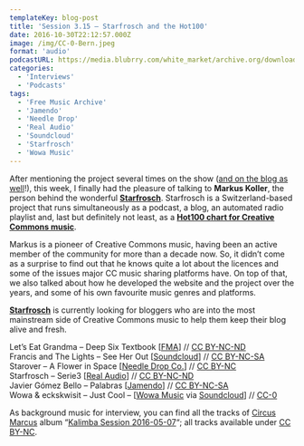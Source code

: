 ```yaml
---
templateKey: blog-post
title: 'Session 3.15 – Starfrosch and the Hot100'
date: 2016-10-30T22:12:57.000Z
image: /img/CC-0-Bern.jpeg
format: 'audio'
podcastURL: https://media.blubrry.com/white_market/archive.org/download/WhiteMarket20161030Session315/WhiteMarket-20161030-Session315.mp3
categories:
  - 'Interviews'
  - 'Podcasts'
tags:
  - 'Free Music Archive'
  - 'Jamendo'
  - 'Needle Drop'
  - 'Real Audio'
  - 'Soundcloud'
  - 'Starfrosch'
  - 'Wowa Music'
---
```


After mentioning the project several times on the show ([and on the blog as well](/blog/2016-07-12-best-places-find-free-music/)!), this week, I finally had the pleasure of talking to **Markus Koller**, the person behind the wonderful [**Starfrosch**](https://starfrosch.com). Starfrosch is a Switzerland-based project that runs simultaneously as a podcast, a blog, an automated radio playlist and, last but definitely not least, as a [**Hot100 chart for Creative Commons music**](https://starfrosch.com/hot-100).

Markus is a pioneer of Creative Commons music, having been an active member of the community for more than a decade now. So, it didn’t come as a surprise to find out that he knows quite a lot about the licences and some of the issues major CC music sharing platforms have. On top of that, we also talked about how he developed the website and the project over the years, and some of his own favourite music genres and platforms.

[**Starfrosch**](http://starfrosch.com/) is currently looking for bloggers who are into the most mainstream side of Creative Commons music to help them keep their blog alive and fresh.

Let’s Eat Grandma – Deep Six Textbook \[[FMA](http://freemusicarchive.org/music/Lets_Eat_Grandma/Live_on_WFMUs_100_Whatever_with_Mary_Wing_-_September_20_2016/)\] // [CC BY-NC-ND](https://creativecommons.org/licenses/by-nc-nd/4.0/)  
Francis and The Lights – See Her Out \[[Soundcloud](https://soundcloud.com/francisandthelights/01-see-her-out?in=francisandthelights/sets/farewell-starlite-1)\] // [CC BY-NC-SA](https://creativecommons.org/licenses/by-nc-sa/3.0/)  
Starover – A Flower in Space \[[Needle Drop Co.](http://freemusicarchive.org/music/Starover_Blue/Spacegeist/)\] // [CC BY-NC](https://creativecommons.org/licenses/by-nc/3.0/)  
Starfrosch – Serie3 \[[Real Audio](https://archive.org/details/rabr006)\] // [CC BY-NC-ND](https://creativecommons.org/licenses/by-nc-nd/2.0/)  
Javier Gómez Bello – Palabras \[[Jamendo](https://www.jamendo.com/track/1379393/palabras)\] // [CC BY-NC-SA](https://creativecommons.org/licenses/by-nc-sa/3.0/)  
Wowa & eckskwisit – Just Cool – \[[Wowa Music](http://www.wowa.me/) via [Soundcloud](https://soundcloud.com/wowamusik/just-cool-cc0-free-download-use-urban-wowame)\] // [CC-0](https://creativecommons.org/publicdomain/zero/1.0/)

As background music for interview, you can find all the tracks of [Circus Marcus](http://www.circusmarcus.net) album “[Kalimba Session 2016-05-07](http://www.circusmarcus.net/kalimba-session.php)“; all tracks available under [CC BY-NC](https://creativecommons.org/licenses/by-nc/3.0/).
